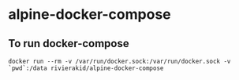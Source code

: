 # alpine-docker-compose

## To run docker-compose

```docker run --rm -v /var/run/docker.sock:/var/run/docker.sock -v `pwd`:/data rivierakid/alpine-docker-compose```